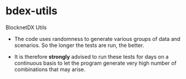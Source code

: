 # bdex-utils
BlocknetDX Utils

- The code uses randomness to generate various groups of data and scenarios.
So the longer the tests are run, the better.

- It is therefore **strongly** advised to run these tests for days on a continuous basis
to let the program generate very high number of combinations that may arise.
